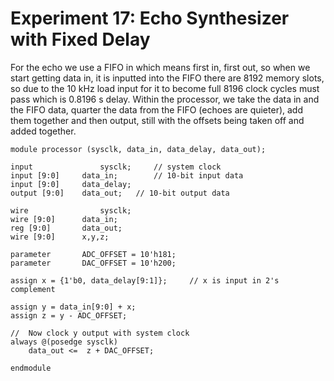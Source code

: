 # Experiment 17: Echo Synthesizer with Fixed Delay

For the echo we use a FIFO in which means first in, first out, so when we start getting data in, it is inputted into the FIFO there are 8192 memory slots, so due to the 10 kHz load input for it to become full 8196 clock cycles must pass which is 0.8196 s delay. Within the processor, we take the data in and the FIFO data, quarter the data from the FIFO (echoes are quieter), add them together and then output, still with the offsets being taken off and added together. 

    module processor (sysclk, data_in, data_delay, data_out);

	input				sysclk;		// system clock
	input [9:0]		data_in;		// 10-bit input data
	input [9:0]		data_delay;
	output [9:0] 	data_out;	// 10-bit output data

	wire				sysclk;
	wire [9:0]		data_in;
	reg [9:0] 		data_out;
	wire [9:0]		x,y,z;

	parameter 		ADC_OFFSET = 10'h181;
	parameter 		DAC_OFFSET = 10'h200;

	assign x = {1'b0, data_delay[9:1]};		// x is input in 2's complement
	
	assign y = data_in[9:0] + x;
	assign z = y - ADC_OFFSET;
	
	//  Now clock y output with system clock
	always @(posedge sysclk)
		data_out <=  z + DAC_OFFSET;
		
    endmodule
